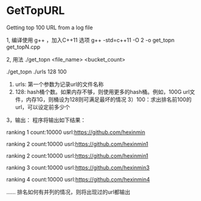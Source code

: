 # GetTopURL
Getting top 100 URL from a log file

1, 编译使用 g++ ，加入C++11 选项
   g++ -std=c++11 -O 2 -o get_topn get_topN.cpp

2, 用法
   ./get_topn <file_name> <bucket_count> <top number>
   
   ./get_topn ./urls 128 100
   1) urls: 第一个参数为记录url的文件名称
   2) 128: hash桶个数。如果内存不够，则使用更多的hash桶。例如，100G url文件，内存1G，则桶设为128则可满足最坏的情况
   3）100：求出排名前100的url，可以设定前多少个
   
3，输出：
   程序将输出如下结果：
   
   ranking 1 count:10000 usrl:https://github.com/hexinmin
   
   ranking 2 count:10000 usrl:https://github.com/hexinmin1
   
   ranking 2 count:10000 usrl:https://github.com/hexinmin1
   
   ranking 3 count:10000 usrl:https://github.com/hexinmin3
   
   ranking 4 count:10000 usrl:https://github.com/hexinmin4
   
   ......
   排名如何有并列的情况，则将出现过的url都输出
